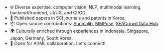 - 🌐 Diverse expertise: computer vision, NLP, multimodal learning, backend/frontend, UI/UX, and CI/CD.
- 📝 Published papers in SCI journals and patents in Korea.
- 📦 Open source contributions: [Anomalib](https://github.com/openvinotoolkit/anomalib), [MMPose](https://github.com/open-mmlab/mmpose), [SEACrowd Data Hub](https://github.com/SEACrowd/seacrowd-datahub).
- 🌍 Culturally enriched through experiences in Indonesia, Singapore, Japan, Germany, South Korea.
- 🤝 Open for AI/ML collaboration. Let's connect!
